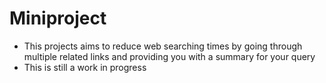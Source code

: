 # Miniproject

- This projects aims to reduce web searching times by going through multiple related links and providing you with a summary for your query
- This is still a work in progress